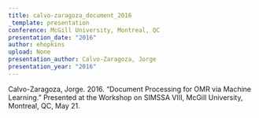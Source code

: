 ```yaml
---
title: calvo-zaragoza_document_2016
_template: presentation
conference: McGill University, Montreal, QC
presentation_date: "2016"
author: ehopkins
upload: None
presentation_author: Calvo-Zaragoza, Jorge
presentation_year: "2016"
---
```

Calvo-Zaragoza, Jorge. 2016. “Document Processing for OMR via Machine Learning.” Presented at the Workshop on SIMSSA VIII, McGill University, Montreal, QC, May 21.